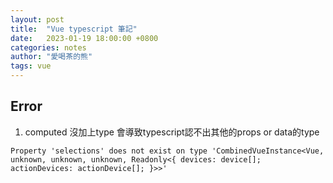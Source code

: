 ```yaml
---
layout: post
title:  "Vue typescript 筆記"
date:   2023-01-19 18:00:00 +0800
categories: notes
author: "愛喝茶的熊"
tags: vue
---
```


## Error

1. computed 沒加上type
會導致typescript認不出其他的props or data的type

```plain
Property 'selections' does not exist on type 'CombinedVueInstance<Vue, unknown, unknown, unknown, Readonly<{ devices: device[]; actionDevices: actionDevice[]; }>>'
```
